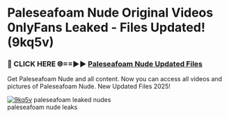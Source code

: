 # Paleseafoam Nude Original Videos 0nlyFans Leaked - Files Updated! (9kq5v)

<h3>🔴 CLICK HERE 🌐==►► <a href="https://tinyurl.com/5h6xmrr3" rel="nofollow">Paleseafoam Nude Updated Files</a></h3>

Get Paleseafoam Nude and all content. Now you can access all videos and pictures of Paleseafoam Nude. New Updated Files 2025!

[![9kq5v](https://i.imgur.com/KVD873Z.gif)](https://tinyurl.com/5h6xmrr3)
paleseafoam leaked nudes<br>
paleseafoam nude leaks